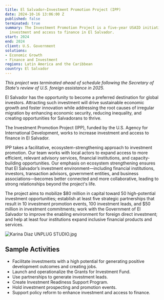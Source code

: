 ```yaml
---
title: El Salvador—Investment Promotion Project (IPP)
date: 2024-10-16 13:06:00 Z
published: false
terminated: true
summary: The Investment Promotion Project is a five-year USAID initiative to increase
  investment and access to finance in El Salvador.
start: 2024
end: 2024
client: U.S. Government
solutions:
- Economic Growth
- Finance and Investment
regions: Latin America and the Caribbean
country: El Salvador
---
```


<aside><em>This project was terminated ahead of schedule following the Secretary of State's review of U.S. foreign assistance in 2025.</em></aside>

El Salvador has the opportunity to become a preferred destination for global investors. Attracting such investment will drive sustainable economic growth and foster innovation while addressing the root causes of irregular migration by enhancing economic security, reducing inequality, and creating opportunities for Salvadorans to thrive.

The Investment Promotion Project (IPP), funded by the U.S. Agency for International Development, works to increase investment and access to finance in El Salvador.

IPP takes a facilitative, ecosystem-strengthening approach to investment promotion. Our team works with local actors to expand access to more efficient, relevant advisory services, financial institutions, and capacity-building opportunities. Our emphasis on ecosystem strengthening ensures that El Salvador’s investment environment—including financial institutions, investors, transaction advisors, government entities, and business associations—becomes better connected and more collaborative, leading to strong relationships beyond the project's life.

The project aims to mobilize $80 million in capital toward 50 high-potential investment opportunities; establish at least five strategic partnerships that result in 10 investment promotion events, 100 investment leads, and $50 million in investment commitments; work with the Government of El Salvador to improve the enabling environment for foreign direct investment; and help at least four institutions expand inclusive financial products and services.

![Karina Diaz UNPLUG STUDIO.jpg](/uploads/Karina%20Diaz%20UNPLUG%20STUDIO.jpg)

## Sample Activities

* Facilitate investments with a high potential for generating positive development outcomes and creating jobs.
* Launch and operationalize the Grants for Investment Fund.
* Use partnerships to generate investment leads.
* Create Investment Readiness Support Program.
* Hold investment prospecting and promotion events.
* Support policy reform to enhance investment and access to finance.
